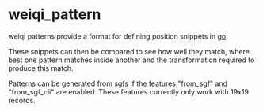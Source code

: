 # weiqi_pattern

weiqi patterns provide a format for defining position snippets in
[go](https://senseis.xmp.net/?WhatIsGo).

These snippets can then be compared to see how well they match, where best one
pattern matches inside another and the transformation required to produce this
match.

Patterns can be generated from sgfs if the features "from_sgf" and
"from_sgf_cli" are enabled. These features currently only work with 19x19
records.
